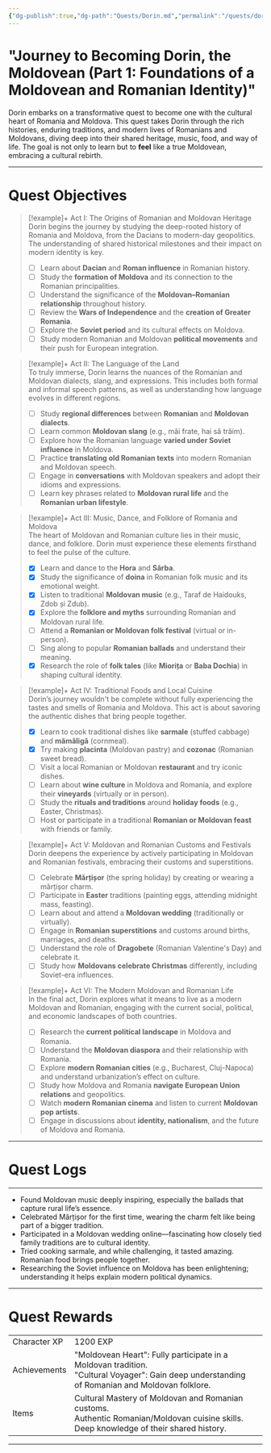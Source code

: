 ```yaml
---
{"dg-publish":true,"dg-path":"Quests/Dorin.md","permalink":"/quests/dorin/","tags":["Quests","Culture","Romania","Moldova","History","Traditions"]}
---
```



# "Journey to Becoming Dorin, the Moldovean (Part 1: Foundations of a Moldovean and Romanian Identity)"

Dorin embarks on a transformative quest to become one with the cultural heart of Romania and Moldova. This quest takes Dorin through the rich histories, enduring traditions, and modern lives of Romanians and Moldovans, diving deep into their shared heritage, music, food, and way of life. The goal is not only to learn but to **feel** like a true Moldovean, embracing a cultural rebirth.

---

# Quest Objectives

> [!example]+ Act I: The Origins of Romanian and Moldovan Heritage  
>    Dorin begins the journey by studying the deep-rooted history of Romania and Moldova, from the Dacians to modern-day geopolitics. The understanding of shared historical milestones and their impact on modern identity is key.  
>- [ ] Learn about **Dacian** and **Roman influence** in Romanian history.  
>- [ ] Study the **formation of Moldova** and its connection to the Romanian principalities.  
>- [ ] Understand the significance of the **Moldovan–Romanian relationship** throughout history.  
>- [ ] Review the **Wars of Independence** and the **creation of Greater Romania**.  
>- [ ] Explore the **Soviet period** and its cultural effects on Moldova.  
>- [ ] Study modern Romanian and Moldovan **political movements** and their push for European integration.  

> [!example]+ Act II: The Language of the Land  
>    To truly immerse, Dorin learns the nuances of the Romanian and Moldovan dialects, slang, and expressions. This includes both formal and informal speech patterns, as well as understanding how language evolves in different regions.  
>- [ ] Study **regional differences** between **Romanian** and **Moldovan dialects**.  
>- [ ] Learn common **Moldovan slang** (e.g., măi frate, hai să trăim).  
>- [ ] Explore how the Romanian language **varied under Soviet influence** in Moldova.  
>- [ ] Practice **translating old Romanian texts** into modern Romanian and Moldovan speech.  
>- [ ] Engage in **conversations** with Moldovan speakers and adopt their idioms and expressions.  
>- [ ] Learn key phrases related to **Moldovan rural life** and the **Romanian urban lifestyle**.  

> [!example]+ Act III: Music, Dance, and Folklore of Romania and Moldova  
>    The heart of Moldovan and Romanian culture lies in their music, dance, and folklore. Dorin must experience these elements firsthand to feel the pulse of the culture.  
>- [x] Learn and dance to the **Hora** and **Sârba**.  
>- [x] Study the significance of **doina** in Romanian folk music and its emotional weight.  
>- [x] Listen to traditional **Moldovan music** (e.g., Taraf de Haidouks, Zdob și Zdub).  
>- [x] Explore the **folklore and myths** surrounding Romanian and Moldovan rural life.  
>- [ ] Attend a **Romanian or Moldovan folk festival** (virtual or in-person).  
>- [ ] Sing along to popular **Romanian ballads** and understand their meaning.  
>- [x] Research the role of **folk tales** (like **Miorița** or **Baba Dochia**) in shaping cultural identity.  

> [!example]+ Act IV: Traditional Foods and Local Cuisine  
>    Dorin’s journey wouldn't be complete without fully experiencing the tastes and smells of Romania and Moldova. This act is about savoring the authentic dishes that bring people together.  
>- [x] Learn to cook traditional dishes like **sarmale** (stuffed cabbage) and **mămăligă** (cornmeal).  
>- [x] Try making **placinta** (Moldovan pastry) and **cozonac** (Romanian sweet bread).  
>- [ ] Visit a local Romanian or Moldovan **restaurant** and try iconic dishes.  
>- [ ] Learn about **wine culture** in Moldova and Romania, and explore their **vineyards** (virtually or in person).  
>- [ ] Study the **rituals and traditions** around **holiday foods** (e.g., Easter, Christmas).  
>- [ ] Host or participate in a traditional **Romanian or Moldovan feast** with friends or family.  

> [!example]+ Act V: Moldovan and Romanian Customs and Festivals  
>    Dorin deepens the experience by actively participating in Moldovan and Romanian festivals, embracing their customs and superstitions.  
>- [ ] Celebrate **Mărțișor** (the spring holiday) by creating or wearing a mărțișor charm.  
>- [ ] Participate in **Easter** traditions (painting eggs, attending midnight mass, feasting).  
>- [ ] Learn about and attend a **Moldovan wedding** (traditionally or virtually).  
>- [ ] Engage in **Romanian superstitions** and customs around births, marriages, and deaths.  
>- [ ] Understand the role of **Dragobete** (Romanian Valentine's Day) and celebrate it.  
>- [ ] Study how **Moldovans celebrate Christmas** differently, including Soviet-era influences.  

> [!example]+ Act VI: The Modern Moldovan and Romanian Life  
>    In the final act, Dorin explores what it means to live as a modern Moldovan and Romanian, engaging with the current social, political, and economic landscapes of both countries.  
>- [ ] Research the **current political landscape** in Moldova and Romania.  
>- [ ] Understand the **Moldovan diaspora** and their relationship with Romania.  
>- [ ] Explore **modern Romanian cities** (e.g., Bucharest, Cluj-Napoca) and understand urbanization’s effect on culture.  
>- [ ] Study how Moldova and Romania **navigate European Union relations** and geopolitics.  
>- [ ] Watch **modern Romanian cinema** and listen to current **Moldovan pop artists**.  
>- [ ] Engage in discussions about **identity, nationalism**, and the future of Moldova and Romania.  

---

# Quest Logs

---
- Found Moldovan music deeply inspiring, especially the ballads that capture rural life’s essence.  
- Celebrated Mărțișor for the first time, wearing the charm felt like being part of a bigger tradition.  
- Participated in a Moldovan wedding online—fascinating how closely tied family traditions are to cultural identity.  
- Tried cooking sarmale, and while challenging, it tasted amazing. Romanian food brings people together.  
- Researching the Soviet influence on Moldova has been enlightening; understanding it helps explain modern political dynamics.  

---

# Quest Rewards

|              |                                                                                                                     |     |
| ------------ | ------------------------------------------------------------------------------------------------------------------- | --- |
|  Character XP | 1200 EXP                                                                                                            |     |
| Achievements | "Moldovean Heart": Fully participate in a Moldovan tradition.<br>"Cultural Voyager": Gain deep understanding of Romanian and Moldovan folklore.  |     |
| Items        | Cultural Mastery of Moldovan and Romanian customs.<br>Authentic Romanian/Moldovan cuisine skills.<br>Deep knowledge of their shared history. |     |

---